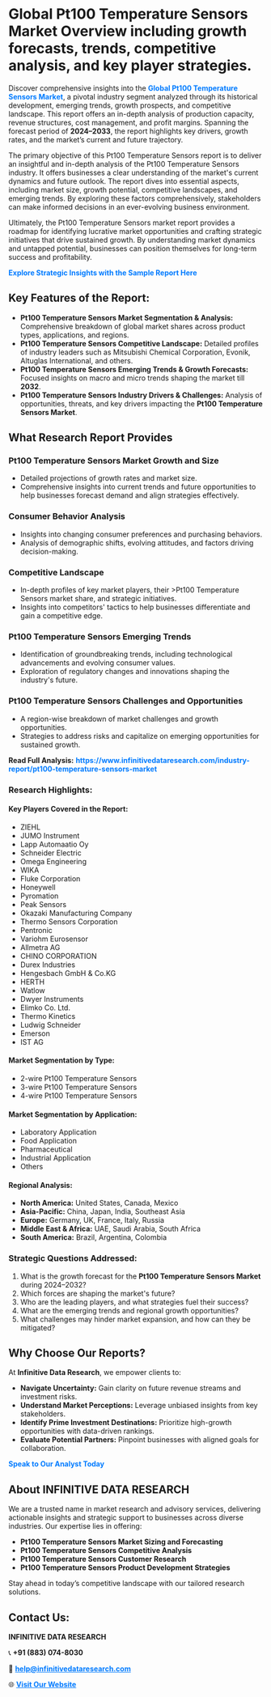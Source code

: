 <h1>Global Pt100 Temperature Sensors Market Overview including growth forecasts, trends, competitive analysis, and key player strategies.</h1>
<p>
Discover comprehensive insights into the 
<a href="https://www.infinitivedataresearch.com/industry-report/pt100-temperature-sensors-market" rel="dofollow" style="color: #007BFF; text-decoration: none;"><strong>Global Pt100 Temperature Sensors Market</strong></a>, a pivotal industry segment analyzed through its historical development, emerging trends, growth prospects, and competitive landscape. This report offers an in-depth analysis of production capacity, revenue structures, cost management, and profit margins. Spanning the forecast period of <strong>2024–2033</strong>, the report highlights key drivers, growth rates, and the market’s current and future trajectory.
</p>
<p>
The primary objective of this Pt100 Temperature Sensors report is to deliver an insightful and in-depth analysis of the Pt100 Temperature Sensors industry. It offers businesses a clear understanding of the market's current dynamics and future outlook. The report dives into essential aspects, including market size, growth potential, competitive landscapes, and emerging trends. By exploring these factors comprehensively, stakeholders can make informed decisions in an ever-evolving business environment.
</p>
<p>
Ultimately, the Pt100 Temperature Sensors market report provides a roadmap for identifying lucrative market opportunities and crafting strategic initiatives that drive sustained growth. By understanding market dynamics and untapped potential, businesses can position themselves for long-term success and profitability.
</p>
<p>
<a href="https://www.infinitivedataresearch.com/request-sample/reportId=106453" style="color: #007BFF; text-decoration: none;"><strong>Explore Strategic Insights with the Sample Report Here</strong></a>
</p>

<h2>Key Features of the Report:</h2>
<ul>
<li><strong>Pt100 Temperature Sensors Market Segmentation & Analysis:</strong> Comprehensive breakdown of global market shares across product types, applications, and regions.</li>
<li><strong>Pt100 Temperature Sensors Competitive Landscape:</strong> Detailed profiles of industry leaders such as Mitsubishi Chemical Corporation, Evonik, Altuglas International, and others.</li>
<li><strong>Pt100 Temperature Sensors Emerging Trends & Growth Forecasts:</strong> Focused insights on macro and micro trends shaping the market till <strong>2032</strong>.</li>
<li><strong>Pt100 Temperature Sensors Industry Drivers & Challenges:</strong> Analysis of opportunities, threats, and key drivers impacting the <strong>Pt100 Temperature Sensors Market</strong>.</li>
</ul>

<h2>What Research Report Provides</h2>
<h3>Pt100 Temperature Sensors Market Growth and Size</h3>
<ul>
<li>Detailed projections of growth rates and market size.</li>
<li>Comprehensive insights into current trends and future opportunities to help businesses forecast demand and align strategies effectively.</li>
</ul>

<h3>Consumer Behavior Analysis</h3>
<ul>
<li>Insights into changing consumer preferences and purchasing behaviors.</li>
<li>Analysis of demographic shifts, evolving attitudes, and factors driving decision-making.</li>
</ul>

<h3>Competitive Landscape</h3>
<ul>
<li>In-depth profiles of key market players, their >Pt100 Temperature Sensors market share, and strategic initiatives.</li>
<li>Insights into competitors' tactics to help businesses differentiate and gain a competitive edge.</li>
</ul>

<h3>Pt100 Temperature Sensors Emerging Trends</h3>
<ul>
<li>Identification of groundbreaking trends, including technological advancements and evolving consumer values.</li>
<li>Exploration of regulatory changes and innovations shaping the industry's future.</li>
</ul>

<h3>Pt100 Temperature Sensors Challenges and Opportunities</h3>
<ul>
<li>A region-wise breakdown of market challenges and growth opportunities.</li>
<li>Strategies to address risks and capitalize on emerging opportunities for sustained growth.</li>
</ul>
<p><strong>Read Full Analysis:</strong> <a href="https://www.infinitivedataresearch.com/industry-report/pt100-temperature-sensors-market" rel="dofollow" style="color: #007BFF; text-decoration: none;"><strong>https://www.infinitivedataresearch.com/industry-report/pt100-temperature-sensors-market</strong></a></p>
<h3>Research Highlights:</h3>
<h4>Key Players Covered in the Report:</h4>
<ul><li>ZIEHL</li><li>JUMO Instrument</li><li>Lapp Automaatio Oy</li><li>Schneider Electric</li><li>Omega Engineering</li><li>WIKA</li><li>Fluke Corporation</li><li>Honeywell</li><li>Pyromation</li><li>Peak Sensors</li><li>Okazaki Manufacturing Company</li><li>Thermo Sensors Corporation</li><li>Pentronic</li><li>Variohm Eurosensor</li><li>Allmetra AG</li><li>CHINO CORPORATION</li><li>Durex Industries</li><li>Hengesbach GmbH &amp; Co.KG</li><li>HERTH</li><li>Watlow</li><li>Dwyer Instruments</li><li>Elimko Co. Ltd.</li><li>Thermo Kinetics</li><li>Ludwig Schneider</li><li>Emerson</li><li>IST AG</li></ul>
<h4>Market Segmentation by Type:</h4>
<ul><li>2-wire Pt100 Temperature Sensors</li><li>3-wire Pt100 Temperature Sensors</li><li>4-wire Pt100 Temperature Sensors</li></ul>
<h4>Market Segmentation by Application:</h4>
<ul><li>Laboratory Application</li><li>Food Application</li><li>Pharmaceutical</li><li>Industrial Application</li><li>Others</li></ul>

<h4>Regional Analysis:</h4>
<ul>
<li><strong>North America:</strong> United States, Canada, Mexico</li>
<li><strong>Asia-Pacific:</strong> China, Japan, India, Southeast Asia</li>
<li><strong>Europe:</strong> Germany, UK, France, Italy, Russia</li>
<li><strong>Middle East & Africa:</strong> UAE, Saudi Arabia, South Africa</li>
<li><strong>South America:</strong> Brazil, Argentina, Colombia</li>
</ul>

<h3>Strategic Questions Addressed:</h3>
<ol>
<li>What is the growth forecast for the <strong>Pt100 Temperature Sensors Market</strong> during 2024–2032?</li>
<li>Which forces are shaping the market's future?</li>
<li>Who are the leading players, and what strategies fuel their success?</li>
<li>What are the emerging trends and regional growth opportunities?</li>
<li>What challenges may hinder market expansion, and how can they be mitigated?</li>
</ol>

<h2>Why Choose Our Reports?</h2>
<p>At <strong>Infinitive Data Research</strong>, we empower clients to:</p>
<ul>
<li><strong>Navigate Uncertainty:</strong> Gain clarity on future revenue streams and investment risks.</li>
<li><strong>Understand Market Perceptions:</strong> Leverage unbiased insights from key stakeholders.</li>
<li><strong>Identify Prime Investment Destinations:</strong> Prioritize high-growth opportunities with data-driven rankings.</li>
<li><strong>Evaluate Potential Partners:</strong> Pinpoint businesses with aligned goals for collaboration.</li>
</ul>
<p><a href="https://www.infinitivedataresearch.com/industry-report/pt100-temperature-sensors-market" rel="dofollow" style="color: #007BFF; text-decoration: none;"><strong>Speak to Our Analyst Today</strong></a></p>

<h2>About INFINITIVE DATA RESEARCH</h2>
<p>We are a trusted name in market research and advisory services, delivering actionable insights and strategic support to businesses across diverse industries. Our expertise lies in offering:</p>
<ul>
<li><strong>Pt100 Temperature Sensors Market Sizing and Forecasting</strong></li>
<li><strong>Pt100 Temperature Sensors Competitive Analysis</strong></li>
<li><strong>Pt100 Temperature Sensors Customer Research</strong></li>
<li><strong>Pt100 Temperature Sensors Product Development Strategies</strong></li>
</ul>
<p>Stay ahead in today’s competitive landscape with our tailored research solutions.</p>

<h2>Contact Us:</h2>
<p><strong>INFINITIVE DATA RESEARCH</strong></p>
<p>📞 <strong>+91 (883) 074-8030</strong></p>
<p>📧 <strong><a href="mailto:help@infinitivedataresearch.com" style="color: #007BFF;">help@infinitivedataresearch.com</a></strong></p>
<p>🌐 <strong><a href="https://www.infinitivedataresearch.com" rel="dofollow" style="color: #007BFF;">Visit Our Website</a></strong></p>
